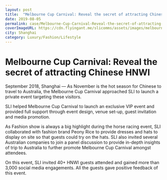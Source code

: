 ```yaml
---
layout: post
title:  "Melbourne Cup Carnival: Reveal the secret of attracting Chinese HNWI"
date: 2019-08-05
permalink: case/Melbourne-Cup-Carnival-Reveal-the-secret-of-attracting-Chinese-HNWI
coverImageURL: https://cdn.flyingant.me/slicomms/assets/images/melbourne-cup-carnival/image-1.jpg
city: Shanghai
category: Luxury/Fashion/Lifestyle
---
```

<h1>Melbourne Cup Carnival: Reveal the secret of attracting Chinese HNWI</h1>
<div class='carousel'>
  <div class='item'>
    <div style="background: url('https://cdn.flyingant.me/slicomms/assets/images/melbourne-cup-carnival/image-1.jpg');background-size: contain;background-repeat: no-repeat;background-position: center;"></div>
  </div>
  <div class='item'>
    <div style="background: url('https://cdn.flyingant.me/slicomms/assets/images/melbourne-cup-carnival/image-2.jpg');background-size: contain;background-repeat: no-repeat;background-position: center;"></div>
  </div>
  <div class='item'>
    <div style="background: url('https://cdn.flyingant.me/slicomms/assets/images/melbourne-cup-carnival/image-3.jpg');background-size: contain;background-repeat: no-repeat;background-position: center;"></div>
  </div>
  <div class='item'>
    <div style="background: url('https://cdn.flyingant.me/slicomms/assets/images/melbourne-cup-carnival/image-4.jpg');background-size: contain;background-repeat: no-repeat;background-position: center;"></div>
  </div>
  <div class='item'>
    <div style="background: url('https://cdn.flyingant.me/slicomms/assets/images/melbourne-cup-carnival/image-5.jpg');background-size: contain;background-repeat: no-repeat;background-position: center;"></div>
  </div>
  <div class='item'>
    <div style="background: url('https://cdn.flyingant.me/slicomms/assets/images/melbourne-cup-carnival/image-6.jpg');background-size: contain;background-repeat: no-repeat;background-position: center;"></div>
  </div>
</div>
<p>
September 2018, Shanghai — As November is the hot season for Chinese to travel to Australia, the Melbourne Cup Carnival approached SLI to launch a private event targeting these visitors.
</p>
<p>
SLI helped Melbourne Cup Carnival to launch an exclusive VIP event and provided full support through event design, venue set-up, guest invitation and media promotion.
</p>
<p>
As Fashion show is always a big highlight during the horse racing event, SLI collaborated with fashion brand Peony Rice to provide dresses and hats to display on site so that guests could try on the hats. SLI also invited several Australian companies to join a panel discussion to provide in-depth insights of trip to Australia to further promote Melbourne Cup Carnival amongst attendees.
</p>
<p>
On this event, SLI invited 40+ HNWI guests attended and gained more than 3,000 social media engagements. All the guests gave positive feedback of this event.
</p>
